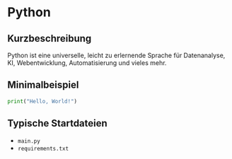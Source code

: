# Python

## Kurzbeschreibung
Python ist eine universelle, leicht zu erlernende Sprache für Datenanalyse, KI, Webentwicklung, Automatisierung und vieles mehr.

## Minimalbeispiel
```python
print("Hello, World!")
```

## Typische Startdateien
- `main.py`
- `requirements.txt`